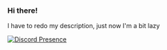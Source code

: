 ### Hi there! 

I have to redo my description, just now I'm a bit lazy

[![Discord Presence](https://lanyard-profile-readme.vercel.app/api/504392983244832780
                            )](https://discord.com/users/504392983244832780)
